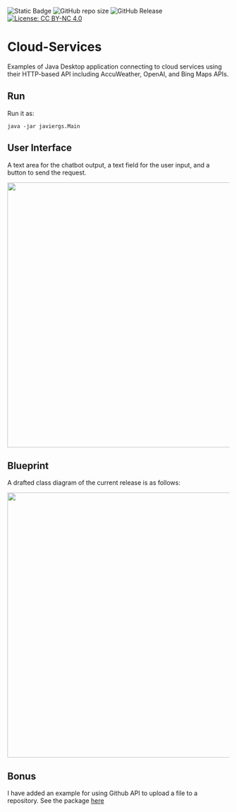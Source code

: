 ![Static Badge](https://img.shields.io/badge/author-javiergs-orange)
![GitHub repo size](https://img.shields.io/github/repo-size/CSC3100/Cloud-Services)
![GitHub Release](https://img.shields.io/github/v/release/CSC3100/Cloud-Services)
[![License: CC BY-NC 4.0](https://img.shields.io/badge/License-CC%20BY--NC%204.0-lightgrey.svg)](https://creativecommons.org/licenses/by-nc/4.0/)

# Cloud-Services
Examples of Java Desktop application connecting to cloud services using their HTTP-based API including AccuWeather, OpenAI, and Bing Maps APIs.


## Run
Run it as:
```
java -jar javiergs.Main
```

## User Interface
A text area for the chatbot output, a text field for the user input, and a button to send the request.
<p align="center">
<img width="600" src="https://github.com/CSC3100/Cloud-Services/assets/3814755/e4b52c43-2917-435f-a808-61ad2ade78d6">
</p>


## Blueprint
A drafted class diagram of the current release is as follows:<br>
<p align="center">
<img width="600" src="https://github.com/CSC3100/Cloud-Services/assets/3814755/c996365e-2069-4ba7-bb3a-56d8bd55140a">
</p>

## Bonus
I have added an example for using Github API to upload a file to a repository.
See the package [here](/src/main/java/javiergs/githubapi/)
